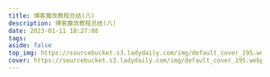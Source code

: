 ```yaml
---
title: 博客魔改教程总结(八)
description: 博客魔改教程总结(八)
date: 2023-01-11 18:27:08
tags:
aside: false
top_img: https://sourcebucket.s3.ladydaily.com/img/default_cover_195.webp
cover: https://sourcebucket.s3.ladydaily.com/img/default_cover_195.webp
---
```

